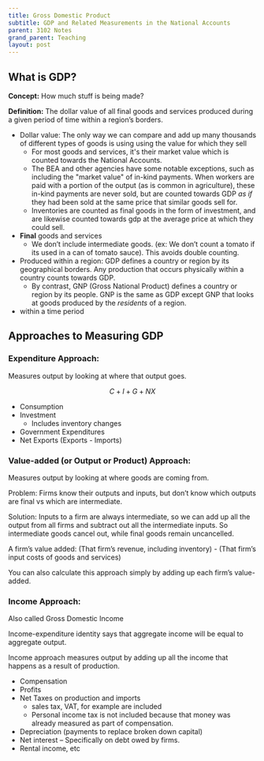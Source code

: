 ```yaml
---
title: Gross Domestic Product
subtitle: GDP and Related Measurements in the National Accounts
parent: 3102 Notes
grand_parent: Teaching
layout: post
---
```



## What is GDP?

**Concept:** How much stuff is being made?

**Definition:** The dollar value of all final goods and services produced during a given period of time within a region’s borders.

- Dollar value: The only way we can compare and add up many thousands of different types of goods is using using the value for which they sell
    - For most goods and services, it's their market value which is counted towards the National Accounts. 
    - The BEA and other agencies have some notable exceptions, such as including the "market value" of in-kind payments. When workers are paid with a portion of the output (as is common in agriculture), these in-kind payments are never sold, but are counted towards GDP *as if* they had been sold at the same price that similar goods sell for.
    - Inventories are counted as final goods in the form of investment, and are likewise counted towards gdp at the average price at which they could sell.
- **Final** goods and services
    - We don’t include intermediate goods. (ex: We don’t count a tomato if its used in a can of tomato sauce). This avoids double counting.
- Produced within a region: GDP defines a country or region by its geographical borders. Any production that occurs physically within a country counts towards GDP.
    - By contrast, GNP (Gross National Product) defines a country or region by its people. GNP is the same as GDP except GNP that looks at goods produced by the *residents* of a region.
- within a time period


<!--
But the dollar value of some goods must be *imputed*.
A full list of imputations here
https://apps.bea.gov/iTable/iTable.cfm?reqid=19&step=3&isuri=1&nipa_table_list=289&categories=survey
he largest NIPA imputation is that made to approximate the value of the services
provided by owner-occupied housing. This imputation is made so that the treatment of
owner-occupied housing in the accounts is comparable to that for tenant-occupied
housing (which is valued by rent paid), thereby keeping GDP invariant as to whether a
house is owned or rented. In the NIPAs, the purchase of a new house (excluding the value
of the unimproved land) is treated as an investment, the ownership of the home is treated
as a productive enterprise, and a service is assumed to flow, over its economic life, from
the house to the occupant. For the homeowner, the value of this service is measured as
the income the homeowner could have received if the house had been rented to a tenant.-->

<!--https://www.cia.gov/the-world-factbook/field/real-gdp-purchasing-power-parity/country-comparison-->


## Approaches to Measuring GDP


### Expenditure Approach:

Measures output by looking at where that output goes.

$$C + I + G + NX$$

- Consumption
- Investment
    - Includes inventory changes
- Government Expenditures
- Net Exports (Exports - Imports)

<!--Government investment is always counted, but where it goes in the formula varies. BEA lumps Gov consumption and invesetment together. OECD seems to seperate them. Need to double check on that before uncommenting this part.-->

### Value-added (or Output or Product) Approach:

Measures output by looking at where goods are coming from.

Problem: Firms know their outputs and inputs, but don’t know which outputs are final vs which are intermediate.

Solution: Inputs to a firm are always intermediate, so we can add up all the output from all firms and subtract out all
the intermediate inputs. So intermediate goods cancel out, while final goods remain uncancelled.

A firm’s value added: (That firm’s revenue, including inventory) - (That firm’s input costs of goods and services)

You can also calculate this approach simply by adding up each firm’s value-added.


### Income Approach:

Also called Gross Domestic Income

Income-expenditure identity says that aggregate income will be equal to aggregate output.

Income approach measures output by adding up all the income that happens as a result of production.

- Compensation
- Profits
- Net Taxes on production and imports
    - sales tax, VAT, for example are included
    - Personal income tax is not included because that money was already measured as part of compensation.
- Depreciation (payments to replace broken down capital)
- Net interest
    – Specifically on debt owed by firms.
- Rental income, etc

